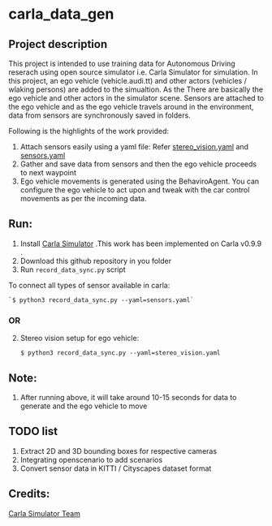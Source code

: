 # carla_data_gen


## Project description

This project is intended to use training data for Autonomous Driving reserach using open source simulator i.e. Carla Simulator for simulation. 
In this project, an ego vehicle (vehicle.audi.tt) and other actors (vehicles / wlaking persons) are added to the simualtion. As the There are basically the ego vehicle and other actors in the simulator scene. Sensors are attached to the ego vehicle and as the ego vehicle travels around in the environment, data from sensors are synchronously saved in folders. 
    
Following is the highlights of the work provided: 
    
1. Attach sensors easily using a yaml file: Refer [stereo_vision.yaml](https://github.com/kar-ab/CARLA_training_data_gen/blob/main/stereo_vision.yaml) and [sensors.yaml](https://github.com/kar-ab/CARLA_training_data_gen/blob/main/sensors.yaml)
2. Gather and save data from sensors and then the ego vehicle proceeds to next waypoint
3. Ego vehicle movements is generated using the BehaviroAgent. You can configure the ego vehicle to act upon and tweak with the car control movements as per the incoming data.


## Run:

1. Install [Carla Simulator](https://carla.org/2020/04/22/release-0.9.9/) .This work has been implemented on Carla v0.9.9 .
2. Download this github repository in you folder
3. Run `record_data_sync.py` script

To connect all types of sensor available in carla:
    
    `$ python3 record_data_sync.py --yaml=sensors.yaml`

### OR

2. Stereo vision setup for ego vehicle:
    
    `$ python3 record_data_sync.py --yaml=stereo_vision.yaml`


## Note: 

1. After running above, it will take around 10-15 seconds for data to generate and the ego vehicle to move


## TODO list

1. Extract 2D and 3D bounding boxes for respective cameras
2. Integrating openscenario to add scenarios
3. Convert sensor data in KITTI / Cityscapes dataset format


## Credits: 

[Carla Simulator Team](https://carla.org/)
